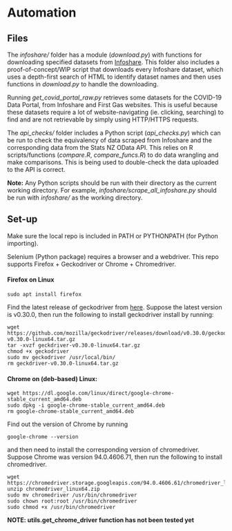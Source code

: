 # Automation

## Files
The _infoshare/_ folder has a module (_download.py_) with functions for downloading specified datasets from [Infoshare](http://infoshare.stats.govt.nz/).
This folder also includes a proof-of-concept/WIP script that downloads every Infoshare dataset, which uses a depth-first search of HTML to identify dataset names and then uses functions in _download.py_ to handle the downloading.

Running _get_covid_portal_raw.py_ retrieves some datasets for the COVID-19 Data Portal, from Infoshare and First Gas websites. This is useful because these datasets require a lot of website-navigating (ie. clicking, searching) to find and are not retrievable by simply using HTTP/HTTPS requests.

The _api_checks/_ folder includes a Python script (_api_checks.py_) which can be run to check the equivalency of data scraped from Infoshare and the corresponding data from the Stats NZ OData API.
This relies on R scripts/functions (_compare.R_, _compare_funcs.R_) to do data wrangling and make comparisons.
This is being used to double-check the data uploaded to the API is correct.

**Note:** Any Python scripts should be run with their directory as the current working directory.
For example, _infoshare/scrape_all_infoshare.py_ should be run with _infoshare/_ as the working directory.

## Set-up
Make sure the local repo is included in PATH or PYTHONPATH (for Python importing).

Selenium (Python package) requires a browser and a webdriver. This repo supports Firefox + Geckodriver or Chrome + Chromedriver.

#### Firefox on Linux
```
sudo apt install firefox
```
Find the latest release of geckodriver from [here](https://github.com/mozilla/geckodriver/releases). Suppose the latest version is v0.30.0, then run the following to install geckodriver install by running:
```
wget https://github.com/mozilla/geckodriver/releases/download/v0.30.0/geckodriver-v0.30.0-linux64.tar.gz
tar -xvzf geckdriver-v0.30.0-linux64.tar.gz
chmod +x geckodriver
sudo mv geckodriver /usr/local/bin/
rm geckdriver-v0.30.0-linux64.tar.gz
```

#### Chrome on (deb-based) Linux:
```
wget https://dl.google.com/linux/direct/google-chrome-stable_current_amd64.deb
sudo dpkg -i google-chrome-stable_current_amd64.deb
rm google-chrome-stable_current_amd64.deb
```
Find out the version of Chrome by running
```
google-chrome --version
```
and then need to install the corresponding version of chromedriver. Suppose Chrome was version 94.0.4606.71, then run the following to install chromedriver.
```
wget https://chromedriver.storage.googleapis.com/94.0.4606.61/chromedriver_linux64.zip
unzip chromedriver_linux64.zip
sudo mv chromedriver /usr/bin/chromedriver
sudo chown root:root /usr/bin/chromedriver
sudo chmod +x /usr/bin/chromedriver
```

**NOTE: utils.get_chrome_driver function has not been tested yet**
